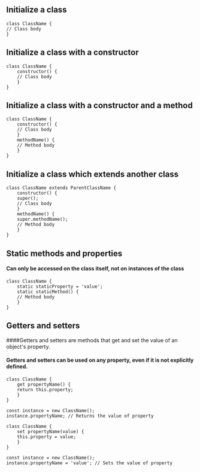 ## Initialize a class

```
class ClassName {
// Class body
}

```

## Initialize a class with a constructor

```
class ClassName {
    constructor() {
    // Class body
    }
}
```

## Initialize a class with a constructor and a method

```
class ClassName {
    constructor() {
    // Class body
    }
    methodName() {
    // Method body
    }
}
```

## Initialize a class which extends another class

```
class ClassName extends ParentClassName {
    constructor() {
    super();
    // Class body
    }
    methodName() {
    super.methodName();
    // Method body
    }
}
```

## Static methods and properties

#### Can only be accessed on the class itself, not on instances of the class

```
class ClassName {
    static staticProperty = 'value';
    static staticMethod() {
    // Method body
    }
}
```

## Getters and setters

####Getters and setters are methods that get and set the value of an object's property.

#### Getters and setters can be used on any property, even if it is not explicitly defined.

```
class ClassName {
    get propertyName() {
    return this.property;
    }
}

const instance = new ClassName();
instance.propertyName; // Returns the value of property

class ClassName {
    set propertyName(value) {
    this.property = value;
    }
}

const instance = new ClassName();
instance.propertyName = 'value'; // Sets the value of property

```
